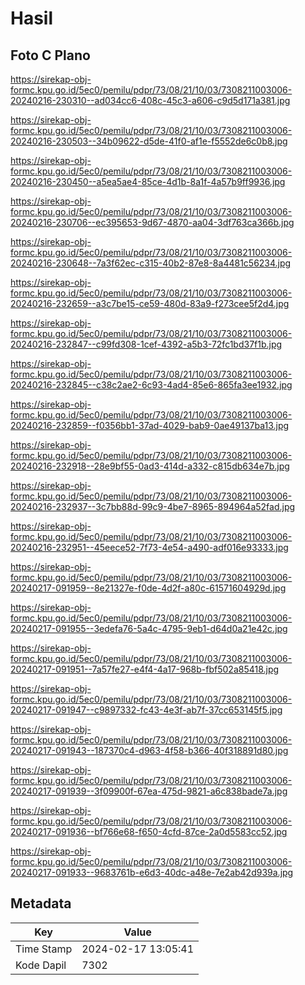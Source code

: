 # Hasil

## Foto C Plano

https://sirekap-obj-formc.kpu.go.id/5ec0/pemilu/pdpr/73/08/21/10/03/7308211003006-20240216-230310--ad034cc6-408c-45c3-a606-c9d5d171a381.jpg

https://sirekap-obj-formc.kpu.go.id/5ec0/pemilu/pdpr/73/08/21/10/03/7308211003006-20240216-230503--34b09622-d5de-41f0-af1e-f5552de6c0b8.jpg

https://sirekap-obj-formc.kpu.go.id/5ec0/pemilu/pdpr/73/08/21/10/03/7308211003006-20240216-230450--a5ea5ae4-85ce-4d1b-8a1f-4a57b9ff9936.jpg

https://sirekap-obj-formc.kpu.go.id/5ec0/pemilu/pdpr/73/08/21/10/03/7308211003006-20240216-230706--ec395653-9d67-4870-aa04-3df763ca366b.jpg

https://sirekap-obj-formc.kpu.go.id/5ec0/pemilu/pdpr/73/08/21/10/03/7308211003006-20240216-230648--7a3f62ec-c315-40b2-87e8-8a4481c56234.jpg

https://sirekap-obj-formc.kpu.go.id/5ec0/pemilu/pdpr/73/08/21/10/03/7308211003006-20240216-232659--a3c7be15-ce59-480d-83a9-f273cee5f2d4.jpg

https://sirekap-obj-formc.kpu.go.id/5ec0/pemilu/pdpr/73/08/21/10/03/7308211003006-20240216-232847--c99fd308-1cef-4392-a5b3-72fc1bd37f1b.jpg

https://sirekap-obj-formc.kpu.go.id/5ec0/pemilu/pdpr/73/08/21/10/03/7308211003006-20240216-232845--c38c2ae2-6c93-4ad4-85e6-865fa3ee1932.jpg

https://sirekap-obj-formc.kpu.go.id/5ec0/pemilu/pdpr/73/08/21/10/03/7308211003006-20240216-232859--f0356bb1-37ad-4029-bab9-0ae49137ba13.jpg

https://sirekap-obj-formc.kpu.go.id/5ec0/pemilu/pdpr/73/08/21/10/03/7308211003006-20240216-232918--28e9bf55-0ad3-414d-a332-c815db634e7b.jpg

https://sirekap-obj-formc.kpu.go.id/5ec0/pemilu/pdpr/73/08/21/10/03/7308211003006-20240216-232937--3c7bb88d-99c9-4be7-8965-894964a52fad.jpg

https://sirekap-obj-formc.kpu.go.id/5ec0/pemilu/pdpr/73/08/21/10/03/7308211003006-20240216-232951--45eece52-7f73-4e54-a490-adf016e93333.jpg

https://sirekap-obj-formc.kpu.go.id/5ec0/pemilu/pdpr/73/08/21/10/03/7308211003006-20240217-091959--8e21327e-f0de-4d2f-a80c-61571604929d.jpg

https://sirekap-obj-formc.kpu.go.id/5ec0/pemilu/pdpr/73/08/21/10/03/7308211003006-20240217-091955--3edefa76-5a4c-4795-9eb1-d64d0a21e42c.jpg

https://sirekap-obj-formc.kpu.go.id/5ec0/pemilu/pdpr/73/08/21/10/03/7308211003006-20240217-091951--7a57fe27-e4f4-4a17-968b-fbf502a85418.jpg

https://sirekap-obj-formc.kpu.go.id/5ec0/pemilu/pdpr/73/08/21/10/03/7308211003006-20240217-091947--c9897332-fc43-4e3f-ab7f-37cc653145f5.jpg

https://sirekap-obj-formc.kpu.go.id/5ec0/pemilu/pdpr/73/08/21/10/03/7308211003006-20240217-091943--187370c4-d963-4f58-b366-40f318891d80.jpg

https://sirekap-obj-formc.kpu.go.id/5ec0/pemilu/pdpr/73/08/21/10/03/7308211003006-20240217-091939--3f09900f-67ea-475d-9821-a6c838bade7a.jpg

https://sirekap-obj-formc.kpu.go.id/5ec0/pemilu/pdpr/73/08/21/10/03/7308211003006-20240217-091936--bf766e68-f650-4cfd-87ce-2a0d5583cc52.jpg

https://sirekap-obj-formc.kpu.go.id/5ec0/pemilu/pdpr/73/08/21/10/03/7308211003006-20240217-091933--9683761b-e6d3-40dc-a48e-7e2ab42d939a.jpg


## Metadata

| Key        | Value               |
| ---------- | ------------------- |
| Time Stamp | 2024-02-17 13:05:41 |
| Kode Dapil | 7302                |



